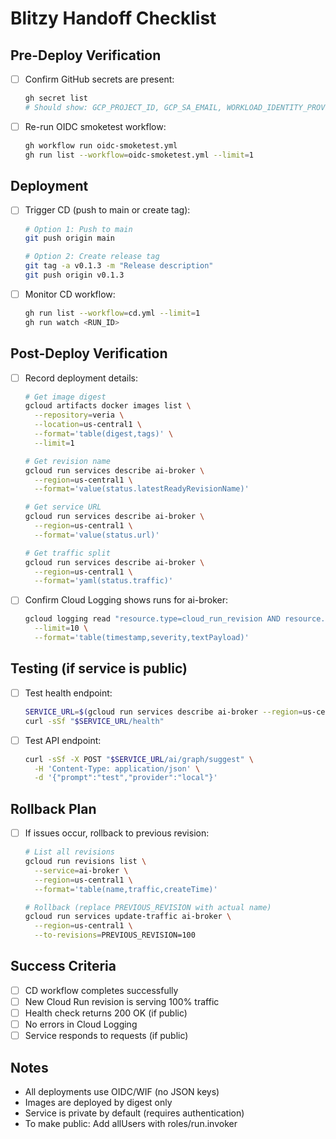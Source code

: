 # Blitzy Handoff Checklist

## Pre-Deploy Verification

- [ ] Confirm GitHub secrets are present:
  ```bash
  gh secret list
  # Should show: GCP_PROJECT_ID, GCP_SA_EMAIL, WORKLOAD_IDENTITY_PROVIDER
  ```

- [ ] Re-run OIDC smoketest workflow:
  ```bash
  gh workflow run oidc-smoketest.yml
  gh run list --workflow=oidc-smoketest.yml --limit=1
  ```

## Deployment

- [ ] Trigger CD (push to main or create tag):
  ```bash
  # Option 1: Push to main
  git push origin main

  # Option 2: Create release tag
  git tag -a v0.1.3 -m "Release description"
  git push origin v0.1.3
  ```

- [ ] Monitor CD workflow:
  ```bash
  gh run list --workflow=cd.yml --limit=1
  gh run watch <RUN_ID>
  ```

## Post-Deploy Verification

- [ ] Record deployment details:
  ```bash
  # Get image digest
  gcloud artifacts docker images list \
    --repository=veria \
    --location=us-central1 \
    --format='table(digest,tags)' \
    --limit=1

  # Get revision name
  gcloud run services describe ai-broker \
    --region=us-central1 \
    --format='value(status.latestReadyRevisionName)'

  # Get service URL
  gcloud run services describe ai-broker \
    --region=us-central1 \
    --format='value(status.url)'

  # Get traffic split
  gcloud run services describe ai-broker \
    --region=us-central1 \
    --format='yaml(status.traffic)'
  ```

- [ ] Confirm Cloud Logging shows runs for ai-broker:
  ```bash
  gcloud logging read "resource.type=cloud_run_revision AND resource.labels.service_name=ai-broker" \
    --limit=10 \
    --format='table(timestamp,severity,textPayload)'
  ```

## Testing (if service is public)

- [ ] Test health endpoint:
  ```bash
  SERVICE_URL=$(gcloud run services describe ai-broker --region=us-central1 --format='value(status.url)')
  curl -sSf "$SERVICE_URL/health"
  ```

- [ ] Test API endpoint:
  ```bash
  curl -sSf -X POST "$SERVICE_URL/ai/graph/suggest" \
    -H 'Content-Type: application/json' \
    -d '{"prompt":"test","provider":"local"}'
  ```

## Rollback Plan

- [ ] If issues occur, rollback to previous revision:
  ```bash
  # List all revisions
  gcloud run revisions list \
    --service=ai-broker \
    --region=us-central1 \
    --format='table(name,traffic,createTime)'

  # Rollback (replace PREVIOUS_REVISION with actual name)
  gcloud run services update-traffic ai-broker \
    --region=us-central1 \
    --to-revisions=PREVIOUS_REVISION=100
  ```

## Success Criteria

- [ ] CD workflow completes successfully
- [ ] New Cloud Run revision is serving 100% traffic
- [ ] Health check returns 200 OK (if public)
- [ ] No errors in Cloud Logging
- [ ] Service responds to requests (if public)

## Notes

- All deployments use OIDC/WIF (no JSON keys)
- Images are deployed by digest only
- Service is private by default (requires authentication)
- To make public: Add allUsers with roles/run.invoker